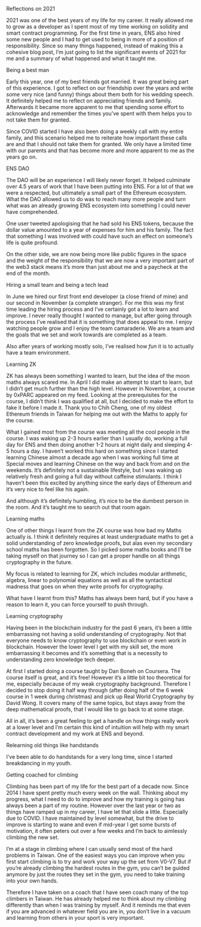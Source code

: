 Reflections on 2021

2021 was one of the best years of my life for my career. It really allowed me to grow as a developer as I spent most of my time working on solidity and smart contract programming. For the first time in years, ENS also hired some new people and I had to get used to being in more of a position of responsibility. Since so many things happened, instead of making this a cohesive blog post, I’m just going to list the significant events of 2021 for me and a summary of what happened and what it taught me.

Being a best man

Early this year, one of my best friends got married. It was great being part of this experience. I got to reflect on our friendship over the years and write some very nice (and funny) things about them both for his wedding speech. It definitely helped me to reflect on appreciating friends and family. Afterwards it became more apparent to me that spending some effort to acknowledge and remember the times you’ve spent with them helps you to not take them for granted.

Since COVID started I have also been doing a weekly call with my entire family, and this scenario helped me to reiterate how important these calls are and that I should not take them for granted. We only have a limited time with our parents and that has become more and more apparent to me as the years go on.

ENS DAO

The DAO will be an experience I will likely never forget. It helped culminate over 4.5 years of work that I have been putting into ENS. For a lot of that we were a respected, but ultimately a small part of the Ethereum ecosystem. What the DAO allowed us to do was to reach many more people and turn what was an already growing ENS ecosystem into something I could never have comprehended.

One user tweeted apologising that he had sold his ENS tokens, because the dollar value amounted to a year of expenses for him and his family. The fact that something I was involved with could have such an effect on someone’s life is quite profound.

On the other side, we are now being more like public figures in the space and the weight of the responsibility that we are now a very important part of the web3 stack means it’s more than just about me and a paycheck at the end of the month.


Hiring a small team and being a tech lead

In June we hired our first front end developer (a close friend of mine) and our second in November (a complete stranger). For me this was my first time leading the hiring process and I’ve certainly got a lot to learn and improve. I never really thought I wanted to manage, but after going through the process I’ve realised that it is something that does appeal to me. I enjoy watching people grow and I enjoy the team camaraderie. We are a team and the goals that we set and work towards are completed as a team.

Also after years of working mostly solo, I’ve realised how *fun* it is to actually have a team environment. 

Learning ZK

ZK has always been something I wanted to learn, but the idea of the moon maths always scared me. In April I did make an attempt to start to learn, but I didn’t get much further than the high level. However in November, a course by 0xPARC appeared on my feed. Looking at the prerequisites for the course, I didn’t think I was qualified at all, but I decided to make the effort to fake it before I made it. Thank you to Chih Cheng, one of my oldest Ethereum friends in Taiwan for helping me out with the Maths to apply for the course.

What I gained most from the course was meeting all the cool people in the course. I was waking up 2-3 hours earlier than I usually do, working a full day for ENS and then doing another 1-2 hours at night daily and sleeping 4-5 hours a day. I haven’t worked this hard on something since I started learning Chinese almost a decade ago when I was working full time at Special moves and learning Chinese on the way and back from and on the weekends. It’s definitely not a sustainable lifestyle, but I was waking up relatively fresh and going a full day without caffeine stimulants. I think I haven’t been this excited by anything since the early days of Ethereum and it’s very nice to feel like his again.

And although it’s definitely humbling, it’s nice to be the dumbest person in the room. And it’s taught me to search out that room again.

Learning maths

One of other things I learnt from the ZK course was how bad my Maths actually is. I think it definitely requires at least undergraduate maths to get a solid understanding of zero knowledge proofs, but alas even my secondary school maths has been forgotten. So I picked some maths books and I’ll be taking myself on that journey so I can get a proper handle on all things cryptography in the future.

My focus is related to learning for ZK, which includes modular arithmetic, algebra, linear to polynomial equations as well as all the syntactical madness that goes on when they write proofs for cryptography.

What have I learnt from this? Maths has always been hard, but if you have a reason to learn it, you can force yourself to push through.

Learning cryptography

Having been in the blockchain industry for the past 6 years, it’s been a little embarrassing not having a solid understanding of cryptography. Not that everyone needs to know cryptography to use blockchain or even work in blockchain. However the lower level I get with my skill set, the more embarrassing it becomes and it’s something that is a necessity to understanding zero knowledge tech deeper. 

At first I started doing a course taught by Dan Boneh on Coursera. The course itself is great, and it’s free! However it’s a little bit too theoretical for me, especially because of my weak cryptography background. Therefore I decided to stop doing it half way through (after doing half of the 6 week course in 1 week during christmas) and pick up Real World Cryptography by David Wong. It covers many of the same topics, but stays away from the deep mathematical proofs, that I would like to go back to at some stage.

All in all, it’s been a great feeling to get a handle on how things really work at a lower level and I’m certain this kind of intuition will help with my smart contract development and my work at ENS and beyond.

Relearning old things like handstands

I’ve been able to do handstands for a very long time, since I started breakdancing in my youth. 

Getting coached for climbing

Climbing has been part of my life for the best part of a decade now. Since 2014 I have spent pretty much every week on the wall. Thinking about my progress, what I need to do to improve and how my training is going has always been a part of my routine. However over the last year or two as things have ramped up in my career, I have let that slide a little. Especially due to COVID. I have maintained by level somewhat, but the drive to improve is starting to wane and even if mid-year I get some bursts of motivation, it often peters out over a few weeks and I’m back to aimlessly climbing the new set.

I’m at a stage in climbing where I can usually send most of the hard problems in Taiwan. One of the easiest ways you can improve when you  first start climbing is to try and work your way up the set from V0-V7. But if you’re already climbing the hardest routes in the gym, you can’t be guided anymore by just the routes they set in the gym, you need to take training into your own hands.

Therefore I have taken on a coach that I have seen coach many of the top climbers in Taiwan. He has already helped me to think about my climbing differently than when I was training by myself. And it reminds me that even if you are advanced in whatever field you are in, you don’t live in a vacuum and learning from others in your sport is very important.
